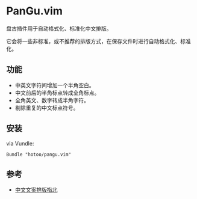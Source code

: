 
# PanGu.vim

盘古插件用于自动格式化、标准化中文排版。

它会将一些非标准，或不推荐的排版方式，在保存文件时进行自动格式化、标准化。

## 功能

* 中英文字符间增加一个半角空白。
* 中文前后的半角标点转成全角标点。
* 全角英文、数字转成半角字符。
* 剔除重复的中文标点符号。

## 安装

via Vundle:

```
Bundle "hotoo/pangu.vim"
```

## 参考

* [中文文案排版指北](https://github.com/sparanoid/chinese-copywriting-guidelines)
